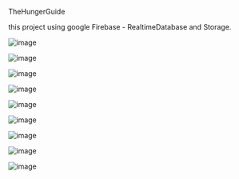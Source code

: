 TheHungerGuide

this project using google Firebase - RealtimeDatabase and Storage.

![image](https://user-images.githubusercontent.com/104716889/218317658-7d470c27-b2ef-4351-8e0f-36a1b3d62dc4.png)

![image](https://user-images.githubusercontent.com/104716889/218317688-04d14f21-8a14-441e-b41a-7615e5b2a92b.png)

![image](https://user-images.githubusercontent.com/104716889/218317709-7b0bf5f3-e71c-45b6-b89a-3e1b4a8aeab1.png)

![image](https://user-images.githubusercontent.com/104716889/218317728-6c5b3a5d-b2ae-4336-ab29-04b8b484a544.png)

![image](https://user-images.githubusercontent.com/104716889/218317776-8a3bcc56-894f-4078-a4f8-45b14e325f01.png)

![image](https://user-images.githubusercontent.com/104716889/218317796-f722d2cd-1639-4094-9f48-341f16f84238.png)

![image](https://user-images.githubusercontent.com/104716889/218317812-ae9c8238-6032-4cf5-a246-bbd00912e5cb.png)

![image](https://user-images.githubusercontent.com/104716889/218317832-9a24a123-efdd-4e2d-8ffb-aee62644fc01.png)

![image](https://user-images.githubusercontent.com/104716889/218317845-417c21d1-77a5-4c26-9a47-04bda35cc977.png)
